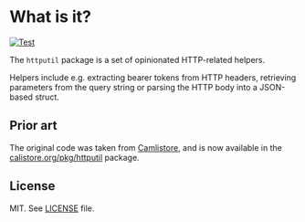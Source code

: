 # What is it?

[![Test](https://github.com/olivere/httputil/actions/workflows/test.yml/badge.svg)](https://github.com/olivere/httputil/actions/workflows/test.yml)

The `httputil` package is a set of opinionated HTTP-related helpers.

Helpers include e.g. extracting bearer tokens from HTTP headers, retrieving parameters from the query string or parsing the HTTP body into a JSON-based struct.

## Prior art

The original code was taken from [Camlistore](https://camlistore.org/), and is now available in the [calistore.org/pkg/httputil](https://camlistore.org/pkg/httputil) package.

## License

MIT. See [LICENSE](https://github.com/olivere/httputil/blob/master/LICENSE) file.
